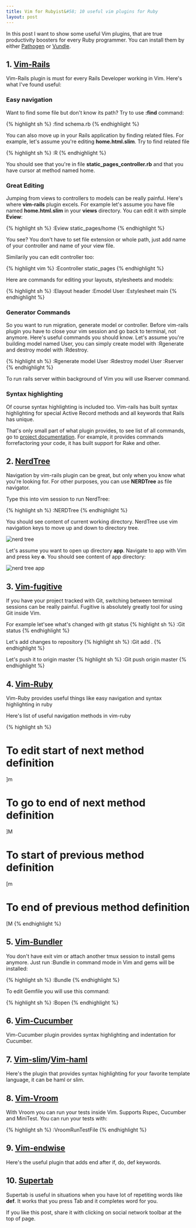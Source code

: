 ```yaml
---
title: Vim for Rubyist&#58; 10 useful vim plugins for Ruby
layout: post
---
```


In this post I want to show some useful Vim plugins, that are true productivity boosters for every Ruby programmer. You can install them by either [Pathogen](https://github.com/tpope/vim-pathogen) or [Vundle](https://github.com/gmarik/Vundle.vim).

## 1. [Vim-Rails](https://github.com/tpope/vim-rails)

Vim-Rails plugin is must for every Rails Developer working in Vim. Here's what I've found useful:

### Easy navigation

Want to find some file but don't know its path? Try to use **:find** command:

{% highlight sh %}
:find schema.rb
{% endhighlight %}

You can also move up in your Rails application by finding related files. For example, let's assume you're editing **home.html.slim**. Try to find related file

{% highlight sh %}
:R
{% endhighlight %}

You should see that you're in file **static_pages_controller.rb** and that you have cursor at method named home.

### Great Editing

Jumping from views to controllers to models can be really painful. Here's where **vim-rails** plugin excels. For example let's assume you have file named **home.html.slim** in your **views** directory. You can edit it with simple **Eview**:

{% highlight sh %}
:Eview static_pages/home
{% endhighlight %}

You see? You don't have to
set file extension or whole path, just add name of your controller and name of your view file.

Similarily you can edit controller too:

{% highlight vim %}
:Econtroller static_pages
{% endhighlight %}

Here are commands for editing your layouts, stylesheets and models:

{% highlight sh %}
:Elayout header
:Emodel User
:Estylesheet main
{% endhighlight %}

### Generator Commands

So you want to run migration, generate model or controller. Before vim-rails plugin you have to close your vim session and go back to terminal, not anymore. Here's useful commands you should know. Let's assume you're building model named User, you can simply create model with :Rgenerate and destroy model with :Rdestroy.

{% highlight sh %}
:Rgenerate model User
:Rdestroy model User
:Rserver
{% endhighlight %}

To run rails server within background of Vim you will use Rserver command. 
### Syntax highlighting

Of course syntax highlighting is included too. Vim-rails has built syntax highlighting for special Active Record methods and all keywords that Rails has unique.

That's only small part of what plugin provides, to see list of all commands, go to [project documentation](https://raw.githubusercontent.com/tpope/vim-rails/master/doc/rails.txt). For example, it provides commands forrefactoring your code, it has built support for Rake and other.

## 2. [NerdTree](https://github.com/scrooloose/nerdtree)

Navigation by vim-rails plugin can be great, but only when you know what you're looking for. For other purposes, you can use **NERDTree** as file navigator. 

Type this into vim session to run NerdTree:

{% highlight sh %}
:NERDTree
{% endhighlight %}

You should see content of current working directory. NerdTree use vim navigation keys to move up and down to directory tree.

<img class="vim" src="/images/nerd_tree.png" alt="nerd tree">

Let's assume you want to open up directory **app**. Navigate to app with Vim and press key **o**. You should see content of app directory:

<img class="vim" src="/images/nerd_tree_app.png" alt="nerd tree app">

## 3. [Vim-fugitive](https://github.com/tpope/vim-fugitive)

If you have your project tracked with Git, switching between terminal sessions can be really painful. Fugitive is absolutely greatly tool for using Git inside Vim.

For example let'see what's changed with git status
{% highlight sh %}
:Git status
{% endhighlight %}

Let's add changes to repository
{% highlight sh %}
:Git add .
{% endhighlight %}

Let's push it to origin master
{% highlight sh %}
:Git push origin master
{% endhighlight %}

## 4. [Vim-Ruby](https://github.com/vim-ruby/vim-ruby)

Vim-Ruby provides useful things like easy navigation and syntax highlighting in ruby

Here's list of useful navigation methods in vim-ruby

{% highlight sh %}
# To edit start of next method definition
]m
# To go to end of next method definition
]M
# To start of previous method definition
[m
# To end of previous method definition
[M
{% endhighlight %}


## 5. [Vim-Bundler](https://github.com/tpope/vim-bundler)

You don't have exit vim or attach another tmux session to install gems anymore. Just run :Bundle in command mode in Vim and gems will be installed:

{% highlight sh %}
:Bundle
{% endhighlight %}

To edit Gemfile you will use this command:

{% highlight sh %}
:Bopen
{% endhighlight %}

## 6. [Vim-Cucumber](https://github.com/tpope/vim-cucumber)

Vim-Cucumber plugin provides syntax highlighting and indentation for Cucumber.

## 7. [Vim-slim](https://github.com/slim-template/vim-slim)/[Vim-haml](https://github.com/tpope/vim-haml)

Here's the plugin that provides syntax highlighting for your favorite template language, it can be haml or slim.

## 8. [Vim-Vroom](https://github.com/skalnik/vim-vroom)

With Vroom you can run your tests inside Vim. Supports Rspec, Cucumber and MiniTest. You can run your tests with:

{% highlight sh %}
:VroomRunTestFile
{% endhighlight %}

## 9. [Vim-endwise](https://github.com/tpope/vim-endwise)

Here's the useful plugin that adds end after if, do, def keywords.

## 10. [Supertab](https://github.com/ervandew/supertab)

Supertab is useful in situations when you have lot of repetiting words like **def**. It works that you press Tab and it completes word for you.

If you like this post, share it with clicking on social network toolbar at the top of page. 


